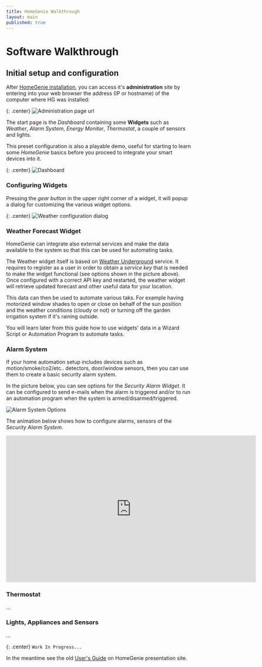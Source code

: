 ```yaml
---
title: HomeGenie Walkthrough
layout: main
published: true
---
```

<script type="text/javascript" src="http://www.youtube.com/player_api"></script>
<script type="text/javascript">
function onYouTubeIframeAPIReady() {
     var videos = document.getElementsByTagName('iframe'), // the iframes elements
         players = [], // an array where we stock each videos youtube instances class
         playingID = null; // stock the current playing video
     for (var i = 0; i < videos.length; i++) // for each iframes
     {
         var currentIframeID = videos[i].id; // we get the iframe ID
         players[currentIframeID] = new YT.Player(currentIframeID); // we stock in the array the instance
         // note, the key of each array element will be the iframe ID
         
         videos[i].onmouseover = function(e) { // assigning a callback for this event
             var currentHoveredElement = e.target;
             if (playingID) // if a video is currently played
             {
                 players[playingID].pauseVideo();
             }
             players[currentHoveredElement.id].playVideo();
             playingID = currentHoveredElement.id;
         };
     }
    
 }
</script>

# Software Walkthrough

## Initial setup and configuration

After [HomeGenie installation](install.html), you can access it's **administration** site by entering  into your web browser the address (IP or hostname) of the computer where HG was installed:

{: .center}
![Administration page url]({{site.baseurl}}/images/docs/admin_page_url.png)

The start page is the *Dashboard* containing some **Widgets** such as *Weather*, *Alarm System*, *Energy Monitor*, *Thermostat*, a couple of sensors and lights.

This preset configuration is also a playable demo, useful for starting to learn some *HomeGenie* basics before you proceed to integrate your smart devices into it.

{: .center}
![Dashboard]({{site.baseurl}}/images/docs/dashboard_page_01.png)

### Configuring Widgets

Pressing the *gear button* in the upper right corner of a widget, it will popup a dialog for customizing the various widget options.

{: .center}
![Weather configuration dialog]({{site.baseurl}}/images/docs/weather_options_01.png)

### Weather Forecast Widget

HomeGenie can integrate also external services and make the data available to the system so that this can be used for automating tasks.

The Weather widget itself is based on [Weather Underground](http://www.wunderground.com) service. 
It requires to register as a user in order to obtain a *service key* that is needed to make the widget
functional (see options shown in the picture above).
Once configured with a correct API key and restarted, the weather widget will retrieve updated forecast and other useful data for your location.

This data can then be used to automate various taks. For example having motorized window shades to open or close on behalf of the sun position and the weather conditions (cloudy or not) or turning off the garden irrigation system if it's raining outside.

You will learn later from this guide how to use widgets' data in a Wizard Script or Automation Program to automate tasks.

### Alarm System

If your home automation setup includes devices such as motion/smoke/co2/etc.. detectors, door/window sensors, then you can use them to create a basic security alarm system.

In the picture below, you can see options for the *Security Alarm Widget*. It can be configured to send e-mails when the alarm is triggered and/or to run an automation program when the system is armed/disarmed/triggered.

![Alarm System Options]({{site.baseurl}}/images/docs/alarm_system_01.png)

The animation below shows how to configure alarms, sensors of the *Security Alarm System*.

<div align="center">
<iframe id="player" width="680" height="400" src="http://www.youtube.com/embed/1Hesj-jEtFs?rel=0&wmode=Opaque&enablejsapi=1;showinfo=0;controls=0" frameborder="0" allowfullscreen></iframe>
</div>


### Thermostat

...

### Lights, Appliances and Sensors

...

{: .center}
``` Work In Progress... ```


In the meantime see the old [User's Guide](http://www.homegenie.it/docs/index.php) on HomeGenie presentation site.
